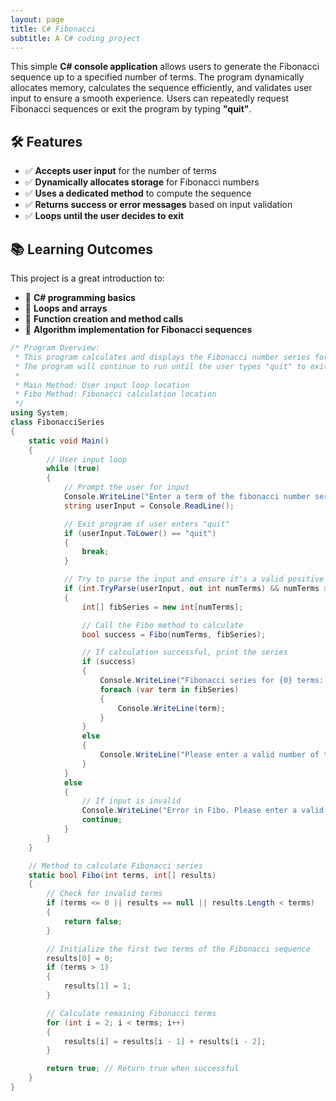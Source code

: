 ```yaml
---
layout: page
title: C# Fibonacci
subtitle: A C# coding project
---
```


This simple **C# console application** allows users to generate the Fibonacci sequence up to a specified number of terms. The program dynamically allocates memory, calculates the sequence efficiently, and validates user input to ensure a smooth experience. Users can repeatedly request Fibonacci sequences or exit the program by typing **"quit"**.  

## 🛠 Features  
- ✅ **Accepts user input** for the number of terms  
- ✅ **Dynamically allocates storage** for Fibonacci numbers  
- ✅ **Uses a dedicated method** to compute the sequence  
- ✅ **Returns success or error messages** based on input validation  
- ✅ **Loops until the user decides to exit**  

## 📚 Learning Outcomes  
This project is a great introduction to:  
- 🔹 **C# programming basics**  
- 🔹 **Loops and arrays**  
- 🔹 **Function creation and method calls**  
- 🔹 **Algorithm implementation for Fibonacci sequences**

```csharp
/* Program Overview:
 * This program calculates and displays the Fibonacci number series for a user-specified number.
 * The program will continue to run until the user types "quit" to exit.
 * 
 * Main Method: User input loop location
 * Fibo Method: Fibonacci calculation location
 */
using System;
class FibonacciSeries
{
    static void Main()
    {
        // User input loop
        while (true)
        {
            // Prompt the user for input
            Console.WriteLine("Enter a term of the fibonacci number series (or quit to exit)>> ");
            string userInput = Console.ReadLine();

            // Exit program if user enters "quit"
            if (userInput.ToLower() == "quit")
            {
                break;
            }

            // Try to parse the input and ensure it's a valid positive number
            if (int.TryParse(userInput, out int numTerms) && numTerms > 0)
            {
                int[] fibSeries = new int[numTerms];

                // Call the Fibo method to calculate 
                bool success = Fibo(numTerms, fibSeries);

                // If calculation successful, print the series
                if (success)
                {
                    Console.WriteLine("Fibonacci series for {0} terms: ", numTerms);
                    foreach (var term in fibSeries)
                    {
                        Console.WriteLine(term);
                    }
                }
                else
                {
                    Console.WriteLine("Please enter a valid number of terms.");
                }
            }
            else
            {
                // If input is invalid
                Console.WriteLine("Error in Fibo. Please enter a valid positive integer.");
                continue;
            }
        }
    }

    // Method to calculate Fibonacci series
    static bool Fibo(int terms, int[] results)
    {
        // Check for invalid terms
        if (terms <= 0 || results == null || results.Length < terms)
        {
            return false;
        }

        // Initialize the first two terms of the Fibonacci sequence
        results[0] = 0;
        if (terms > 1)
        {
            results[1] = 1;
        }

        // Calculate remaining Fibonacci terms
        for (int i = 2; i < terms; i++)
        {
            results[i] = results[i - 1] + results[i - 2];
        }

        return true; // Return true when successful
    }
}
